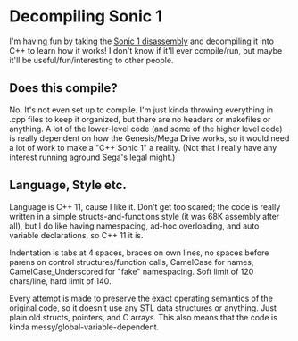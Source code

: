 # Decompiling Sonic 1

I'm having fun by taking the [Sonic 1 disassembly](https://github.com/sonicretro/s1disasm) and decompiling it into C++ to learn how it works! I don't know if it'll ever compile/run, but maybe it'll be useful/fun/interesting to other people.

## Does this compile?

No. It's not even set up to compile. I'm just kinda throwing everything in .cpp files to keep it organized, but there are no headers or makefiles or anything. A lot of the lower-level code (and some of the higher level code) is really dependent on how the Genesis/Mega Drive works, so it would need a lot of work to make a "C++ Sonic 1" a reality. (Not that I really have any interest running aground Sega's legal might.)

## Language, Style etc.

Language is C++ 11, cause I like it. Don't get too scared; the code is really written in a simple structs-and-functions style (it was 68K assembly after all), but I do like having namespacing, ad-hoc overloading, and auto variable declarations, so C++ 11 it is.

Indentation is tabs at 4 spaces, braces on own lines, no spaces before parens on control structures/function calls, CamelCase for names, CamelCase_Underscored for "fake" namespacing. Soft limit of 120 chars/line, hard limit of 140.

Every attempt is made to preserve the exact operating semantics of the original code, so it doesn't use any STL data structures or anything. Just plain old structs, pointers, and C arrays. This also means that the code is kinda messy/global-variable-dependent.
